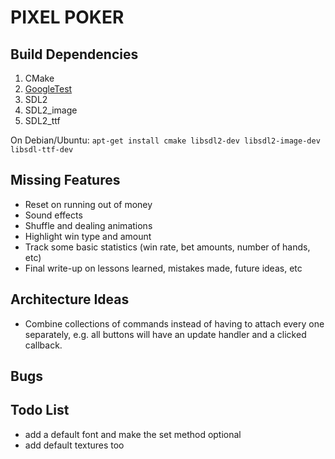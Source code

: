 # PIXEL POKER

## Build Dependencies
1. CMake
2. [GoogleTest](https://github.com/google/googletest)
3. SDL2
4. SDL2_image
5. SDL2_ttf

On Debian/Ubuntu: `apt-get install cmake libsdl2-dev libsdl2-image-dev libsdl-ttf-dev`

## Missing Features
  - Reset on running out of money
 - Sound effects
 - Shuffle and dealing animations
 - Highlight win type and amount
 - Track some basic statistics (win rate, bet amounts, number of hands, etc)
 - Final write-up on lessons learned, mistakes made, future ideas, etc

## Architecture Ideas
- Combine collections of commands instead of having to attach every one separately, e.g. all buttons will have an update handler and a clicked callback.

## Bugs

## Todo List
- add a default font and make the set method optional
- add default textures too